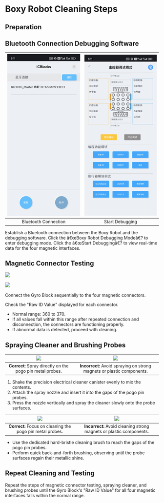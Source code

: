 # Boxy Robot Cleaning Steps
## Preparation  



## Bluetooth Connection Debugging Software
| ![](img/boxrobot06.jpg) | ![](img/boxrobot07.jpg) |
| :---: | :---: |
| Bluetooth Connection | Start Debugging |


Establish a Bluetooth connection between the Boxy Robot and the debugging software.   Click the â€œBoxy Robot Debugging Modeâ€? to enter debugging mode.   Click the â€œStart Debuggingâ€? to view real-time data for the four magnetic interfaces.  

## Magnetic Connector Testing  


![](img/boxrobot08.gif)

![](img/boxrobot09.gif)

Connect the Gyro Block sequentially to the four magnetic connectors.   

Check the "Raw ID Value" displayed for each connector.  

+ Normal range: 360 to 370.
+ If all values fall within this range after repeated connection and disconnection, the connectors are functioning properly.
+ If abnormal data is detected, proceed with cleaning.



## Spraying Cleaner and Brushing Probes  
| ![](img/boxrobot10.gif) | ![](img/boxrobot11.gif) |
| :---: | :---: |
| **Correct:** Spray directly on the pogo pin metal probes.   | **Incorrect:** Avoid spraying on strong magnets or plastic components.   |


1. Shake the precision electrical cleaner canister evenly to mix the contents.
2. Attach the spray nozzle and insert it into the gaps of the pogo pin probes.
3. Press the nozzle vertically and spray the cleaner slowly onto the probe surfaces.

| ![](img/boxrobot12.gif) | ![](img/boxrobot13.gif) |
| :---: | :---: |
| **Correct:** Focus on cleaning the pogo pin metal probes.   | **Incorrect:** Avoid cleaning strong magnets or plastic components.   |


+ Use the dedicated hard-bristle cleaning brush to reach the gaps of the pogo pin probes.
+ Perform quick back-and-forth brushing, observing until the probe surfaces regain their metallic shine.

## Repeat Cleaning and Testing  
Repeat the steps of magnetic connector testing, spraying cleaner, and brushing probes until the Gyro Block's "Raw ID Value" for all four magnetic interfaces falls within the normal range.  

